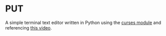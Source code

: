 # PUT

A simple terminal text editor written in Python using the [curses module](https://docs.python.org/3/howto/curses.html) and referencing [this video](https://youtu.be/J-52av6H-VY?si=WQTx2fEiP1-VB-G7).
